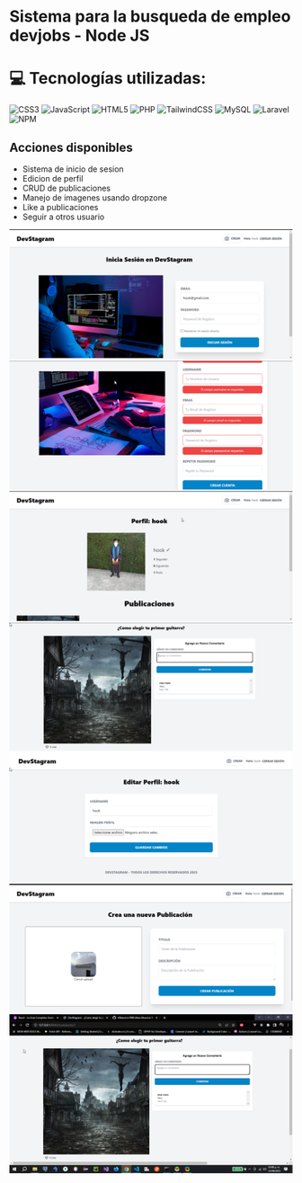 # Sistema para la busqueda de empleo devjobs - Node JS
# 💻 Tecnologías utilizadas:
![CSS3](https://img.shields.io/badge/css3-%231572B6.svg?style=for-the-badge&logo=css3&logoColor=white) 
![JavaScript](https://img.shields.io/badge/javascript-%23323330.svg?style=for-the-badge&logo=javascript&logoColor=%23F7DF1E) 
![HTML5](https://img.shields.io/badge/html5-%23E34F26.svg?style=for-the-badge&logo=html5&logoColor=white) 
![PHP](https://img.shields.io/badge/php-%23777BB4.svg?style=for-the-badge&logo=php&logoColor=white)
 ![TailwindCSS](https://img.shields.io/badge/tailwindcss-%2338B2AC.svg?style=for-the-badge&logo=tailwind-css&logoColor=white) 
 ![MySQL](https://img.shields.io/badge/mysql-%2300f.svg?style=for-the-badge&logo=mysql&logoColor=white)
 ![Laravel](https://img.shields.io/badge/laravel-%23FF2D20.svg?style=for-the-badge&logo=laravel&logoColor=white) 
 ![NPM](https://img.shields.io/badge/NPM-%23000000.svg?style=for-the-badge&logo=npm&logoColor=white)

## Acciones disponibles

- Sistema de inicio de sesion
- Edicion de perfil
- CRUD de publicaciones
- Manejo de imagenes usando dropzone
- Like a publicaciones
- Seguir a otros usuario

![Inicio](/capturas/captura%20(2).png)
![Inicio](/capturas/captura%20(4).png)
![Inicio](/capturas/captura%20(3).png)
![Inicio](/capturas/captura%20(1).png)
![Inicio](/capturas/captura%20(5).png)
![Inicio](/capturas/captura%20(6).png)
![Inicio](/capturas/captura%20(7).png)
